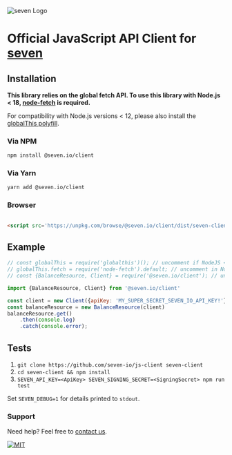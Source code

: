 ![](https://www.seven.io/wp-content/uploads/Logo.svg "seven Logo")

# Official JavaScript API Client for [seven](https://www.seven.io)

## Installation

**This library relies on the global fetch API. To use this library with
Node.js < 18, [node-fetch](https://github.com/node-fetch/node-fetch) is required.**

For compatibility with Node.js versions < 12, please also install
the [globalThis polyfill](https://github.com/es-shims/globalThis).

### Via NPM

```bash
npm install @seven.io/client
```

### Via Yarn

```bash
yarn add @seven.io/client
```

### Browser

```html

<script src='https://unpkg.com/browse/@seven.io/client/dist/seven-client.umd.cjs'></script>
```

## Example

```javascript
// const globalThis = require('globalthis')(); // uncomment if NodeJS < NodeJS versions < 12
// globalThis.fetch = require('node-fetch').default; // uncomment in NodeJS environments
// const {BalanceResource, Client} = require('@seven.io/client'); // uncomment in NodeJS environments

import {BalanceResource, Client} from '@seven.io/client'

const client = new Client({apiKey: 'MY_SUPER_SECRET_SEVEN_IO_API_KEY!'})
const balanceResource = new BalanceResource(client)
balanceResource.get()
    .then(console.log)
    .catch(console.error);
```

## Tests

1. `git clone https://github.com/seven-io/js-client seven-client`
2. `cd seven-client && npm install`
3. `SEVEN_API_KEY=<ApiKey> SEVEN_SIGNING_SECRET=<SigningSecret> npm run test`

Set `SEVEN_DEBUG=1` for details printed to `stdout`.

### Support

Need help? Feel free to [contact us](https://www.seven.io/en/company/contact/).

[![MIT](https://img.shields.io/badge/License-MIT-teal.svg)](LICENSE)
